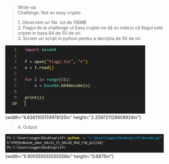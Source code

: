 > Write-up\
> Challenge: Not so easy crypto
>
> 1\. Observăm un file .txt de 118MB\
> 2. Flagul de la challenge-ul Easy crypto ne dă un indiciu că flagul
> este criptat in baza 64 de 50 de ori\
> 3. Scriem un script in python pentru a decripta de 50 de ori

![](vertopal_108e72806734459cbf6164029edd0598/media/image1.png){width="4.6361100174978125in"
height="2.259721128608924in"}

> 4\. Output

![](vertopal_108e72806734459cbf6164029edd0598/media/image2.png){width="5.905555555555556in"
height="0.6875in"}
